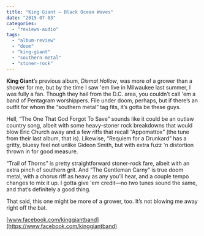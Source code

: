 ```yaml
---
title: "King Giant – Black Ocean Waves"
date: "2015-07-03"
categories: 
  - "reviews-audio"
tags: 
  - "album-review"
  - "doom"
  - "king-giant"
  - "southern-metal"
  - "stoner-rock"
---
```


**King Giant**’s previous album, _Dismal Hollow_, was more of a grower than a shower for me, but by the time I saw 'em live in Milwaukee last summer, I was fully a fan. Though they hail from the D.C. area, you couldn’t call 'em a band of Pentagram worshippers. File under doom, perhaps, but if there’s an outfit for whom the “southern metal” tag fits, it’s gotta be these guys.

Hell, “The One That God Forgot To Save” sounds like it could be an outlaw country song, albeit with some heavy-stoner rock breakdowns that would blow Eric Church away and a few riffs that recall “Appomattox” (the tune from their last album, that is). Likewise, “Requiem for a Drunkard” has a gritty, bluesy feel not unlike Gideon Smith, but with extra fuzz 'n distortion thrown in for good measure.

“Trail of Thorns” is pretty straightforward stoner-rock fare, albeit with an extra pinch of southern grit. And “The Gentleman Carny” is true doom metal, with a chorus riff as heavy as any you’ll hear, and a couple tempo changes to mix it up. I gotta give 'em credit—no two tunes sound the same, and that’s definitely a good thing.

That said, this one might be more of a grower, too. It’s not blowing me away right off the bat.

[www.facebook.com/kinggiantband](https://www.facebook.com/kinggiantband)
